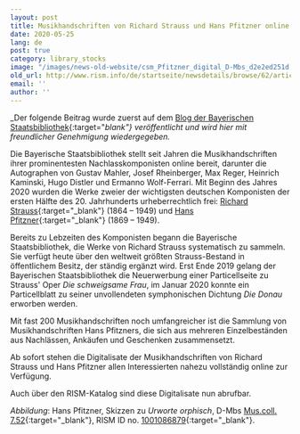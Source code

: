 ```yaml
---
layout: post
title: Musikhandschriften von Richard Strauss und Hans Pfitzner online
date: 2020-05-25
lang: de
post: true
category: library_stocks
image: "/images/news-old-website/csm_Pfitzner_digital_D-Mbs_d2e2ed251d.jpg"
old_url: http://www.rism.info/de/startseite/newsdetails/browse/62/article/64/music-manuscripts-by-richard-strauss-and-hans-pfitzner-online.html
email: ''
author: ''
---
```


_Der folgende Beitrag wurde zuerst auf dem [Blog der Bayerischen Staatsbibliothek](https://www.bsb-muenchen.de/article/musikhandschriften-von-richard-strauss-und-hans-pfitzner-online-3448/){:target="_blank"} veröffentlicht und wird hier mit freundlicher Genehmigung wiedergegeben._

Die Bayerische Staatsbibliothek stellt seit Jahren die Musikhandschriften ihrer prominentesten Nachlasskomponisten online bereit, darunter die Autographen von Gustav Mahler, Josef Rheinberger, Max Reger, Heinrich Kaminski, Hugo Distler und Ermanno Wolf-Ferrari. Mit Beginn des Jahres 2020 wurden die Werke zweier der wichtigsten deutschen Komponisten der ersten Hälfte des 20. Jahrhunderts urheberrechtlich frei: [Richard Strauss](https://opac.rism.info/search?View=rism&siglum=D-Mbs&author=Strauss+Richard){:target="_blank"} (1864 – 1949) und [Hans Pfitzner](https://opac.rism.info/search?View=rism&siglum=D-Mbs&author=Pfitzner+Hans){:target="_blank"} (1869 – 1949).

Bereits zu Lebzeiten des Komponisten begann die Bayerische Staatsbibliothek, die Werke von Richard Strauss systematisch zu sammeln. Sie verfügt heute über den weltweit größten Strauss-Bestand in öffentlichem Besitz, der ständig ergänzt wird. Erst Ende 2019 gelang der Bayerischen Staatsbibliothek die Neuerwerbung einer Particellseite zu Strauss' Oper _Die schweigsame Frau_, im Januar 2020 konnte ein Particellblatt zu seiner unvollendeten symphonischen Dichtung _Die Donau_ erworben werden.

Mit fast 200 Musikhandschriften noch umfangreicher ist die Sammlung von Musikhandschriften Hans Pfitzners, die sich aus mehreren Einzelbeständen aus Nachlässen, Ankäufen und Geschenken zusammensetzt.

Ab sofort stehen die Digitalisate der Musikhandschriften von Richard Strauss und Hans Pfitzner allen Interessierten nahezu vollständig online zur Verfügung.

Auch über den RISM-Katalog sind diese Digitalisate nun abrufbar.

_Abbildung_: Hans Pfitzner, Skizzen zu _Urworte orphisch_, D-Mbs [Mus.coll. 7.52](http://mdz-nbn-resolving.de/urn:nbn:de:bvb:12-bsb00062205-1){:target="_blank"}, RISM ID no. [1001086879](https://opac.rism.info/search?id=1001086879&View=rism){:target="_blank"}.

